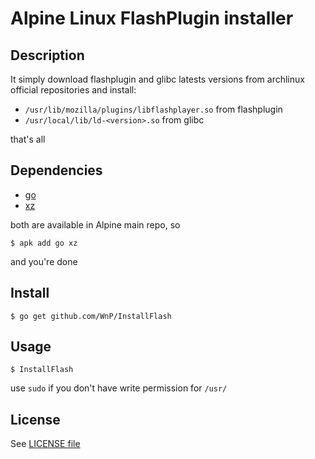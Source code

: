 # Alpine Linux FlashPlugin installer

## Description

It simply download flashplugin and glibc latests versions from archlinux official repositories and install:

- `/usr/lib/mozilla/plugins/libflashplayer.so` from flashplugin
- `/usr/local/lib/ld-<version>.so` from glibc

that's all

## Dependencies

- [go](https://golang.org/)
- [xz](http://tukaani.org/xz/)

both are available in Alpine main repo, so

```
$ apk add go xz
```

and you're done

## Install

```
$ go get github.com/WnP/InstallFlash
```

## Usage

```
$ InstallFlash
```

use `sudo` if you don't have write permission for `/usr/`

## License

See [LICENSE file](https://github.com/WnP/InstallFlash/blob/master/LICENSE)
